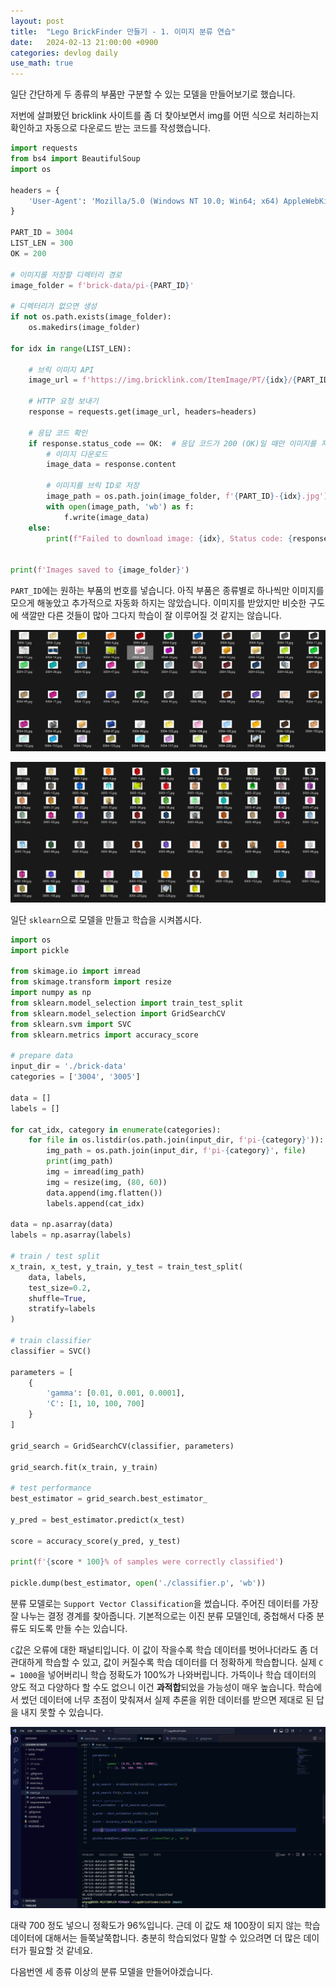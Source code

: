 ```yaml
---
layout: post
title:  "Lego BrickFinder 만들기 - 1. 이미지 분류 연습"
date:   2024-02-13 21:00:00 +0900
categories: devlog daily
use_math: true
---
```


일단 간단하게 두 종류의 부품만 구분할 수 있는 모델을 만들어보기로 했습니다.

저번에 살펴봤던 bricklink 사이트를 좀 더 찾아보면서 img를 어떤 식으로 처리하는지 확인하고 자동으로 다운로드 받는 코드를 작성했습니다.

```py
import requests
from bs4 import BeautifulSoup
import os

headers = {
    'User-Agent': 'Mozilla/5.0 (Windows NT 10.0; Win64; x64) AppleWebKit/537.36 (KHTML, like Gecko) Chrome/58.0.3029.110 Safari/537.3'
}

PART_ID = 3004
LIST_LEN = 300
OK = 200

# 이미지를 저장할 디렉터리 경로
image_folder = f'brick-data/pi-{PART_ID}'

# 디렉터리가 없으면 생성
if not os.path.exists(image_folder):
    os.makedirs(image_folder)

for idx in range(LIST_LEN):

    # 브릭 이미지 API
    image_url = f'https://img.bricklink.com/ItemImage/PT/{idx}/{PART_ID}.t1.png' 

    # HTTP 요청 보내기
    response = requests.get(image_url, headers=headers)

    # 응답 코드 확인
    if response.status_code == OK:  # 응답 코드가 200 (OK)일 때만 이미지를 저장
        # 이미지 다운로드
        image_data = response.content
                
        # 이미지를 브릭 ID로 저장
        image_path = os.path.join(image_folder, f'{PART_ID}-{idx}.jpg')
        with open(image_path, 'wb') as f:
            f.write(image_data)
    else:
        print(f"Failed to download image: {idx}, Status code: {response.status_code}")


print(f'Images saved to {image_folder}')
```

`PART_ID`에는 원하는 부품의 번호를 넣습니다. 아직 부품은 종류별로 하나씩만 이미지를 모으게 해놓았고 추가적으로 자동화 하지는 않았습니다. 이미지를 받았지만 비슷한 구도에 색깔만 다른 것들이 많아 그다지 학습이 잘 이루어질 것 같지는 않습니다.

![3004](/assets/images/2024-02-14-lego-finder-1/3004.png)

![3005](/assets/images/2024-02-14-lego-finder-1/3005.png)

일단 `sklearn`으로 모델을 만들고 학습을 시켜봅시다.

```py
import os
import pickle

from skimage.io import imread
from skimage.transform import resize
import numpy as np
from sklearn.model_selection import train_test_split
from sklearn.model_selection import GridSearchCV
from sklearn.svm import SVC
from sklearn.metrics import accuracy_score

# prepare data
input_dir = './brick-data'
categories = ['3004', '3005']

data = []
labels = []

for cat_idx, category in enumerate(categories):
    for file in os.listdir(os.path.join(input_dir, f'pi-{category}')):
        img_path = os.path.join(input_dir, f'pi-{category}', file)
        print(img_path)
        img = imread(img_path)
        img = resize(img, (80, 60))
        data.append(img.flatten())
        labels.append(cat_idx)

data = np.asarray(data)
labels = np.asarray(labels)

# train / test split
x_train, x_test, y_train, y_test = train_test_split(
    data, labels,
    test_size=0.2,
    shuffle=True,
    stratify=labels
)

# train classifier
classifier = SVC()

parameters = [
    {
        'gamma': [0.01, 0.001, 0.0001], 
        'C': [1, 10, 100, 700]
    }
]

grid_search = GridSearchCV(classifier, parameters)

grid_search.fit(x_train, y_train)

# test performance
best_estimator = grid_search.best_estimator_

y_pred = best_estimator.predict(x_test)

score = accuracy_score(y_pred, y_test)

print(f'{score * 100}% of samples were correctly classified')

pickle.dump(best_estimator, open('./classifier.p', 'wb'))
```

분류 모델로는 `Support Vector Classification`을 썼습니다. 주어진 데이터를 가장 잘 나누는 결정 경계를 찾아줍니다. 기본적으로는 이진 분류 모델인데, 중첩해서 다중 분류도 되도록 만들 수는 있습니다.

`C`값은 오류에 대한 패널티입니다. 이 값이 작을수록 학습 데이터를 벗어나더라도 좀 더 관대하게 학습할 수 있고, 값이 커질수록 학습 데이터를 더 정확하게 학습합니다. 실제 `C = 1000`을 넣어버리니 학습 정확도가 100%가 나와버립니다. 가뜩이나 학습 데이터의 양도 적고 다양하다 할 수도 없으니 이건 **과적합**되었을 가능성이 매우 높습니다. 학습에서 썼던 데이터에 너무 초점이 맞춰져서 실제 추론을 위한 데이터를 받으면 제대로 된 답을 내지 못할 수 있습니다.

![c700](/assets/images/2024-02-14-lego-finder-1/c700.png)

대략 700 정도 넣으니 정확도가 96%입니다. 근데 이 값도 채 100장이 되지 않는 학습 데이터에 대해서는 들쭉날쭉합니다. 충분히 학습되었다 말할 수 있으려면 더 많은 데이터가 필요할 것 같네요.

다음번엔 세 종류 이상의 분류 모델을 만들어야겠습니다.
